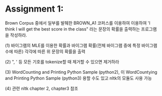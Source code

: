 # Assignment 1: 

Brown Corpus 중에서 일부를 발췌한 BROWN_A1 코퍼스를 이용하여  이용하여 'I think I will get the best score in the class" 라는 문장의 확률을 출력하는 프로그램을 작성하라.

(1) 바이그램의 MLE를 이용한 확률과 바이그램 확률(전체 바이그램 중에 특정 바이그램 수에 따른) 각각에 따른 위 문장의 확률을 출력

(2) ", ' 등 모든 기호를  tokenize할 때 제거할 수 있으면 제거하라

(3) WordCounting and Printing Python Sample (python2),  이  WordCountying and Printing Python Sample (python3) 용할 수도 있고 nltk의 모듈도 사용 가능

(4) 관련 nltk chapter 2, chapter3 참조  

